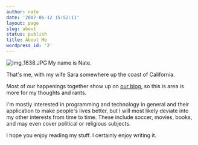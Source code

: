 ```yaml
---
author: nate
date: '2007-06-12 15:52:11'
layout: page
slug: about
status: publish
title: About Me
wordpress_id: '2'
---
```


<img src="/uploads/2007/07/img_1638.JPG" title="img_1638.JPG" alt="img_1638.JPG" align="left" />My name is Nate.

That's me, with my wife Sara somewhere up the coast of California.

Most of our happenings together show up on <a href="http://joneses.us/" target="_blank">our blog</a>, so this is area is more for my thoughts and rants.

I'm mostly interested in programming and technology in general and their application to make people's lives better, but I will most likely deviate into my other interests from time to time.  These include soccer, movies, books, and may even cover political or religious subjects.

I hope you enjoy reading my stuff.  I certainly enjoy writing it.